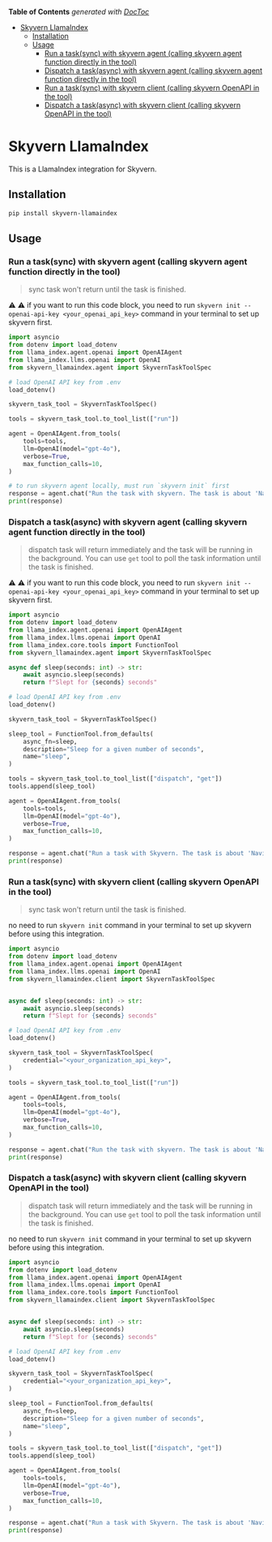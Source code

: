 <!-- START doctoc generated TOC please keep comment here to allow auto update -->
<!-- DON'T EDIT THIS SECTION, INSTEAD RE-RUN doctoc TO UPDATE -->
**Table of Contents**  *generated with [DocToc](https://github.com/thlorenz/doctoc)*

- [Skyvern LlamaIndex](#skyvern-llamaindex)
  - [Installation](#installation)
  - [Usage](#usage)
    - [Run a task(sync) with skyvern agent (calling skyvern agent function directly in the tool)](#run-a-tasksync-with-skyvern-agent-calling-skyvern-agent-function-directly-in-the-tool)
    - [Dispatch a task(async) with skyvern agent (calling skyvern agent function directly in the tool)](#dispatch-a-taskasync-with-skyvern-agent-calling-skyvern-agent-function-directly-in-the-tool)
    - [Run a task(sync) with skyvern client (calling skyvern OpenAPI in the tool)](#run-a-tasksync-with-skyvern-client-calling-skyvern-openapi-in-the-tool)
    - [Dispatch a task(async) with skyvern client (calling skyvern OpenAPI in the tool)](#dispatch-a-taskasync-with-skyvern-client-calling-skyvern-openapi-in-the-tool)

<!-- END doctoc generated TOC please keep comment here to allow auto update -->

# Skyvern LlamaIndex

This is a LlamaIndex integration for Skyvern.

## Installation

```bash
pip install skyvern-llamaindex
```

## Usage

### Run a task(sync) with skyvern agent (calling skyvern agent function directly in the tool)
> sync task won't return until the task is finished.

:warning: :warning: if you want to run this code block, you need to run `skyvern init --openai-api-key <your_openai_api_key>` command in your terminal to set up skyvern first.


```python
import asyncio
from dotenv import load_dotenv
from llama_index.agent.openai import OpenAIAgent
from llama_index.llms.openai import OpenAI
from skyvern_llamaindex.agent import SkyvernTaskToolSpec

# load OpenAI API key from .env
load_dotenv()

skyvern_task_tool = SkyvernTaskToolSpec()

tools = skyvern_task_tool.to_tool_list(["run"])

agent = OpenAIAgent.from_tools(
    tools=tools,
    llm=OpenAI(model="gpt-4o"),
    verbose=True,
    max_function_calls=10,
)

# to run skyvern agent locally, must run `skyvern init` first
response = agent.chat("Run the task with skyvern. The task is about 'Navigate to the Hacker News homepage and get the top 3 posts.'")
print(response)
```

### Dispatch a task(async) with skyvern agent (calling skyvern agent function directly in the tool)
> dispatch task will return immediately and the task will be running in the background. You can use `get` tool to poll the task information until the task is finished.

:warning: :warning: if you want to run this code block, you need to run `skyvern init --openai-api-key <your_openai_api_key>` command in your terminal to set up skyvern first.

```python
import asyncio
from dotenv import load_dotenv
from llama_index.agent.openai import OpenAIAgent
from llama_index.llms.openai import OpenAI
from llama_index.core.tools import FunctionTool
from skyvern_llamaindex.agent import SkyvernTaskToolSpec

async def sleep(seconds: int) -> str:
    await asyncio.sleep(seconds)
    return f"Slept for {seconds} seconds"

# load OpenAI API key from .env
load_dotenv()

skyvern_task_tool = SkyvernTaskToolSpec()

sleep_tool = FunctionTool.from_defaults(
    async_fn=sleep,
    description="Sleep for a given number of seconds",
    name="sleep",
)

tools = skyvern_task_tool.to_tool_list(["dispatch", "get"])
tools.append(sleep_tool)

agent = OpenAIAgent.from_tools(
    tools=tools,
    llm=OpenAI(model="gpt-4o"),
    verbose=True,
    max_function_calls=10,
)

response = agent.chat("Run a task with Skyvern. The task is about 'Navigate to the Hacker News homepage and get the top 3 posts.' Then, get this task information until it's completed. The task information re-get interval should be 60s.")
print(response)

```

### Run a task(sync) with skyvern client (calling skyvern OpenAPI in the tool)
> sync task won't return until the task is finished.

no need to run `skyvern init` command in your terminal to set up skyvern before using this integration.

```python
import asyncio
from dotenv import load_dotenv
from llama_index.agent.openai import OpenAIAgent
from llama_index.llms.openai import OpenAI
from skyvern_llamaindex.client import SkyvernTaskToolSpec


async def sleep(seconds: int) -> str:
    await asyncio.sleep(seconds)
    return f"Slept for {seconds} seconds"

# load OpenAI API key from .env
load_dotenv()

skyvern_task_tool = SkyvernTaskToolSpec(
    credential="<your_organization_api_key>",
)

tools = skyvern_task_tool.to_tool_list(["run"])

agent = OpenAIAgent.from_tools(
    tools=tools,
    llm=OpenAI(model="gpt-4o"),
    verbose=True,
    max_function_calls=10,
)

response = agent.chat("Run the task with skyvern. The task is about 'Navigate to the Hacker News homepage and get the top 3 posts.'")
print(response)

```

### Dispatch a task(async) with skyvern client (calling skyvern OpenAPI in the tool)
> dispatch task will return immediately and the task will be running in the background. You can use `get` tool to poll the task information until the task is finished.

no need to run `skyvern init` command in your terminal to set up skyvern before using this integration.

```python
import asyncio
from dotenv import load_dotenv
from llama_index.agent.openai import OpenAIAgent
from llama_index.llms.openai import OpenAI
from llama_index.core.tools import FunctionTool
from skyvern_llamaindex.client import SkyvernTaskToolSpec


async def sleep(seconds: int) -> str:
    await asyncio.sleep(seconds)
    return f"Slept for {seconds} seconds"

# load OpenAI API key from .env
load_dotenv()

skyvern_task_tool = SkyvernTaskToolSpec(
    credential="<your_organization_api_key>",
)

sleep_tool = FunctionTool.from_defaults(
    async_fn=sleep,
    description="Sleep for a given number of seconds",
    name="sleep",
)

tools = skyvern_task_tool.to_tool_list(["dispatch", "get"])
tools.append(sleep_tool)

agent = OpenAIAgent.from_tools(
    tools=tools,
    llm=OpenAI(model="gpt-4o"),
    verbose=True,
    max_function_calls=10,
)

response = agent.chat("Run a task with Skyvern. The task is about 'Navigate to the Hacker News homepage and get the top 3 posts.' Then, get this task information until it's completed. The task information re-get interval should be 60s.")
print(response)

```